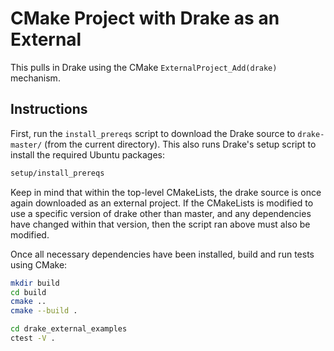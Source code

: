 # CMake Project with Drake as an External

This pulls in Drake using the CMake `ExternalProject_Add(drake)` mechanism.

## Instructions

First, run the `install_prereqs` script to download the Drake source to `drake-master/`
(from the current directory). This also runs Drake's setup script to
install the required Ubuntu packages:

```bash
setup/install_prereqs
```

Keep in mind that within the top-level CMakeLists, the drake source is once
again downloaded as an external project. If the CMakeLists is modified to use
a specific version of drake other than master, and any dependencies have
changed within that version, then the script ran above must also be modified.

Once all necessary dependencies have been installed, build and run tests
using CMake:

```bash
mkdir build
cd build
cmake ..
cmake --build .

cd drake_external_examples
ctest -V .
```
